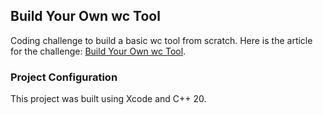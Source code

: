 ## Build Your Own wc Tool

Coding challenge to build a basic wc tool from scratch. Here is the article for the challenge: [Build Your Own wc Tool](https://codingchallenges.fyi/challenges/challenge-wc/).

### Project Configuration

This project was built using Xcode and C++ 20.
